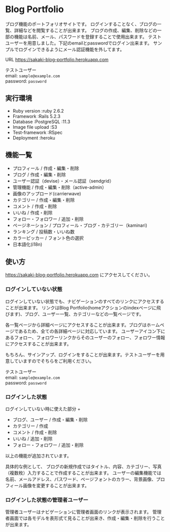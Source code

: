 # Blog Portfolio

ブログ機能のポートフォリオサイトです。
ログインすることなく、ブログの一覧、詳細などを閲覧することが出来ます。
ブログの作成、編集、削除などの一部の機能は名前、メール、パスワードを登録することで使用出来ます。
テストユーザーを用意しました。下記のemailとpasswordでログイン出来ます。
サンプルでログインできるようにメール認証機能を外してます。

URL
https://sakaki-blog-portfolio.herokuapp.com

テストユーザー  
email: `sample@example.com`  
password: `password`  


## 実行環境
- Ruby version :ruby 2.6.2
- Framework :Rails 5.2.3
- Database :PostgreSQL :11.3
- Image file upload :S3
- Test-framework :RSpec
- Deployment :heroku

## 機能一覧
- プロフィール / 作成・編集・削除
- ブログ / 作成・編集・削除
- ユーザー認証（devise）・メール認証（sendgrid）
- 管理機能 / 作成・編集・削除（active-admin）
- 画像のアップロード(carrierwave)
- カテゴリー / 作成・編集・削除
- コメント / 作成・削除
- いいね / 作成・削除
- フォロー・フォロワー / 追加・削除
- ページネーション / プロフィール・ブログ・カテゴリー（kaminari)
- ランキング / 投稿数・いいね数
- カラーピッカー / フォント色の選択
- 日本語化(i18n)

## 使い方
https://sakaki-blog-portfolio.herokuapp.com
にアクセスしてください。

### ログインしていない状態
ログインしていない状態でも、ナビゲーションのすべてのリンクにアクセスすることが出来ます。
リンクはBlog Portfolio(homeアクションのindexページに飛びます)、ブログ、ユーザー一覧、カテゴリーなどの一覧ページです。

各一覧ページから詳細ページにアクセスすることが出来ます。ブログはホームページであるため、全ての各詳細ページに対応しています。
ユーザーアイコン下にあるフォロー、フォロワーリンクからそのユーザーのフォロー、フォロワー情報にアクセスすることが出来ます。

もちろん、サインアップ、ログインをすることが出来ます。テストユーザーを用意していますのでそちらをご利用ください。

テストユーザー  
email: `sample@example.com`  
password: `password`  

### ログインした状態
ログインしていない時に使えた部分 +

- ブログ、ユーザー / 作成・編集・削除
- カテゴリー / 作成
- コメント / 作成・削除
- いいね / 追加・削除
- フォロー・フォロワー / 追加・削除

以上の機能が追加されています。

具体的な例として、
ブログの新規作成ではタイトル、内容、カテゴリー、写真（複数枚）入力することで作成することが出来ます。
ユーザーの編集機能では名前、メールアドレス、パスワード、ページフォントのカラー、背景画像、プロフィール画像を変更することが出来ます。

### ログインした状態の管理者ユーザー
管理者ユーザーはナビゲーションに管理者画面のリンクが表示されます。
管理者画面では各モデルを表形式て見ることが出来き、作成・編集・削除を行うことが出来ます。



